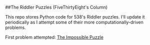 ##The Riddler Puzzles (FiveThirtyEight's Column)

This repo stores Python code for 538's Riddler puzzles. I'll update it periodically as I attempt some of their more computationally-driven problems.  

First problem attempted: [The Impossible Puzzle](http://fivethirtyeight.com/features/can-you-solve-the-impossible-puzzle/)
